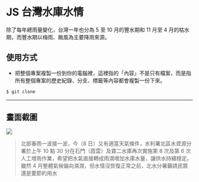 # JS 台灣水庫水情

除了每年總雨量變化，台灣一年也分為 5 至 10 月的豐水期和 11 月至 4 月的枯水期，而豐水期以梅雨、颱風為主要降雨來源。

## 使用方式
- 把整個專案複製一份到你的電腦裡，這裡指的「內容」不是只有檔案，而是指所有整個專案的歷史紀錄、分支、標籤等內容都會複製一份下來。
```sh
$ git clone
```

----

## 畫面截圖
![](https://i.imgur.com/pfV8hd0.png)
> 北部春雨一波接一波，今（8 日）又有適當天氣條件，水利署北區水資源分署於上午 10 點 30 分在石門（霞雲）及寶二水庫再次實施第 8 次及第 6 次人工增雨作業，希望把水氣直接轉成雨滴增加水庫水量，讓供水持續穩定。雖然 4 月整體氣候偏向濕潤，但水情沒恢復正常之前，北水分署籲請民眾還是要節約用水
